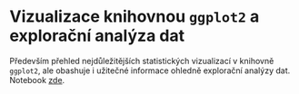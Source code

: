 # Vizualizace knihovnou `ggplot2` a explorační analýza dat

Především přehled nejdůležitějších statistických vizualizací v knihovně `ggplot2`, ale obashuje i užitečné informace ohledně explorační analýzy dat. Notebook [zde](./09.ipynb).

